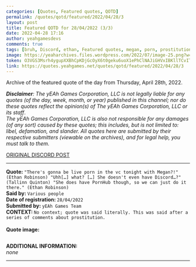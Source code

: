 ```yaml
---
categories: [Quotes, Featured quotes, QOTD]
permalink: /quotes/qotd/featured/2022/04/28/3
layout: post
title: Featured QOTD for 28/04/2022 (3/3)
date: 2022-04-28 17:16
author: yeahgamesdevs
comments: true
tags: [bruh, Discord, ethan, Featured quotes, megan, porn, prostitution, QOTD, Quotes, tallinn]
image: https://yeaharchives.files.wordpress.com/2022/07/image-25.png?w=400
token: O3VGS3Msrh4ygupXXBhCpKDjGcOyX6t0geku6uoX1ePhClNAJiGHVxIBKllTCvITiSoOjDf8t7NwmekZ9IJO30iAtUVZyH4DvaQ9tzX1kRTAmistPpdUgGBLRkgu5Jgz7Ygslliw3uJx
link: https://quotes.yeahgames.net/quotes/qotd/featured/2022/04/28/3
---
```

<!-- wp:paragraph -->
<p>Archive of the featured quote of the day from Thursday, April 28th, 2022. </p>
<!-- /wp:paragraph -->

<!-- wp:paragraph -->
<p><em><strong>Disclaimer</strong>: The yEAh Games Corporation, LLC is not legally liable for any quotes (of the day, week, month, or year) published in this channel; nor do these quotes reflect the opinion(s) of The yEAh Games Corporation, LLC or its staff</em>.<br><em>The yEAh Games Corporation, LLC is also not responsible for any damages (of any sort) caused by these quotes; this includes, but is not limited to: libel, defamation, and slander. All quotes here are submitted by their respective submitters (viewable on the archives), and for legal help, you must talk to them.</em><br><a href="https://cdn.discordapp.com/attachments/958100064079839303/964566123628609628/unknown.png"></a></p>
<!-- /wp:paragraph -->

<!-- wp:buttons {"layout":{"type":"flex","justifyContent":"left"}} -->
<div class="wp-block-buttons"><!-- wp:button {"textColor":"vivid-cyan-blue","align":"center","style":{"border":{"radius":"18px"}},"className":"is-style-fill"} -->
<div class="wp-block-button aligncenter is-style-fill"><a class="wp-block-button__link has-vivid-cyan-blue-color has-text-color wp-element-button" href="https://discord.com/channels/887052880782176266/958100064079839303/969410169626832947" style="border-radius:18px;">ORIGINAL DISCORD POST</a></div>
<!-- /wp:button --></div>
<!-- /wp:buttons -->

<!-- wp:separator {"align":"center","className":"is-style-wide"} -->
<hr class="wp-block-separator aligncenter has-alpha-channel-opacity is-style-wide" />
<!-- /wp:separator -->

<!-- wp:paragraph -->
<p><strong>Quote: </strong><code>"There's gonna be live porn in the vc tonight with Megan?!" (Ethan Robinson) "Uhh[…] what? […] She doesn't even have Discord…?" (Tallinn Quinton) "She does have PornHub though, so we can just do it there." (Ethan Robinson)</code><br><strong>Said by: </strong><code>Various people</code><br><strong>Date of registration: </strong><code>28/04/2022</code> <br><strong>Submitted by: </strong><code>yEAh Games Team</code><br><strong>CONTEXT: </strong><code>No context; quote was said literally. This was said after a series of comments about prostitution.<br></code><br><strong>Quote image:</strong></p>
<!-- /wp:paragraph -->

<!-- wp:image {"id":783,"sizeSlug":"large","linkDestination":"none"} -->
<figure class="wp-block-image size-large"><img src="https://yeaharchives.files.wordpress.com/2022/07/image-25.png?w=400" alt="" class="wp-image-783" /></figure>
<!-- /wp:image -->

<!-- wp:paragraph -->
<p><strong>ADDITIONAL INFORMATION:</strong><br><em>none</em></p>
<!-- /wp:paragraph -->

<!-- wp:separator {"className":"is-style-wide"} -->
<hr class="wp-block-separator has-alpha-channel-opacity is-style-wide" />
<!-- /wp:separator -->
